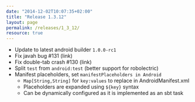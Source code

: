 ```yaml
---
date: "2014-12-02T10:07:35+02:00"
title: "Release 1.3.12"
layout: page
permalink: /releases/1_3_12/
resource: true
---
```




* Update to latest android builder `1.0.0-rc1`
* Fix javah bug #131 (link)
* Fix double-tab crash #130 (link)
* Split `test` from `android:test` (better support for robolectric)
* Manifest placeholders, set `manifestPlaceholders in Android`
  * `Map[String,String]` for `key:values` to replace in AndroidManifest.xml
  * Placeholders are expanded using `${key}` syntax
  * Can be dynamically configured as it is implemented as an sbt task
